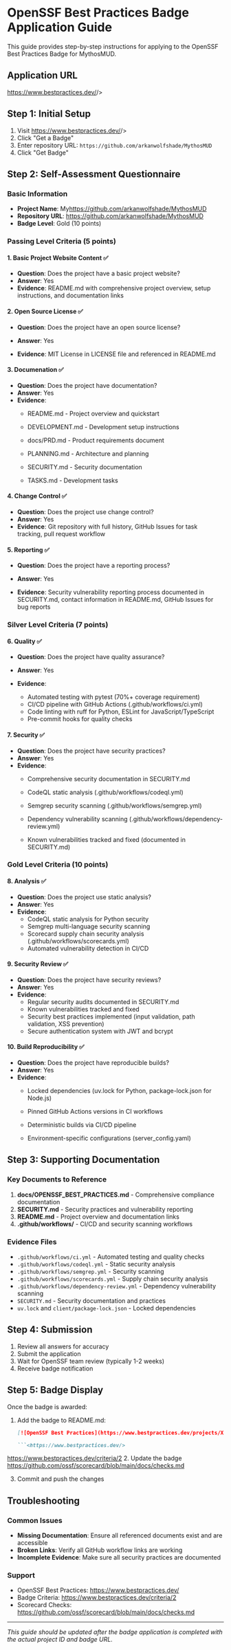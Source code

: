 # OpenSSF Best Practices Badge Application Guide

This guide provides step-by-step instructions for applying to the OpenSSF Best Practices Badge for MythosMUD.

## Application URL
<https://www.bestpractices.dev/>/>

## Step 1: Initial Setup

1. Visit <https://www.bestpractices.dev/>/>
2. Click "Get a Badge"
3. Enter repository URL: `https://github.com/arkanwolfshade/MythosMUD`
4. Click "Get Badge"

## Step 2: Self-Assessment Questionnaire

### Basic Information


- **Project Name**: My<https://github.com/arkanwolfshade/MythosMUD>
- **Repository URL**: <https://github.com/arkanwolfshade/MythosMUD>
- **Badge Level**: Gold (10 points)

### Passing Level Criteria (5 points)


#### 1. Basic Project Website Content ✅

- **Question**: Does the project have a basic project website?
- **Answer**: Yes
- **Evidence**: README.md with comprehensive project overview, setup instructions, and documentation links


#### 2. Open Source License ✅

- **Question**: Does the project have an open source license?
- **Answer**: Yes

- **Evidence**: MIT License in LICENSE file and referenced in README.md

#### 3. Documenation ✅

- **Question**: Does the project have documentation?
- **Answer**: Yes
- **Evidence**:
  - README.md - Project overview and quickstart
  - DEVELOPMENT.md - Development setup instructions
  - docs/PRD.md - Product requirements document
  - PLANNING.md - Architecture and planning

  - SECURITY.md - Security documentation
  - TASKS.md - Development tasks

#### 4. Change Control ✅


- **Question**: Does the project use change control?
- **Answer**: Yes
- **Evidence**: Git repository with full history, GitHub Issues for task tracking, pull request workflow

#### 5. Reporting ✅

- **Question**: Does the project have a reporting process?

- **Answer**: Yes
- **Evidence**: Security vulnerability reporting process documented in SECURITY.md, contact information in README.md, GitHub Issues for bug reports

### Silver Level Criteria (7 points)

#### 6. Quality ✅

- **Question**: Does the project have quality assurance?
- **Answer**: Yes

- **Evidence**:
  - Automated testing with pytest (70%+ coverage requirement)
  - CI/CD pipeline with GitHub Actions (.github/workflows/ci.yml)
  - Code linting with ruff for Python, ESLint for JavaScript/TypeScript
  - Pre-commit hooks for quality checks

#### 7. Security ✅

- **Question**: Does the project have security practices?
- **Answer**: Yes
- **Evidence**:
  - Comprehensive security documentation in SECURITY.md

  - CodeQL static analysis (.github/workflows/codeql.yml)
  - Semgrep security scanning (.github/workflows/semgrep.yml)
  - Dependency vulnerability scanning (.github/workflows/dependency-review.yml)
  - Known vulnerabilities tracked and fixed (documented in SECURITY.md)

### Gold Level Criteria (10 points)

#### 8. Analysis ✅


- **Question**: Does the project use static analysis?
- **Answer**: Yes
- **Evidence**:
  - CodeQL static analysis for Python security
  - Semgrep multi-language security scanning
  - Scorecard supply chain security analysis (.github/workflows/scorecards.yml)
  - Automated vulnerability detection in CI/CD

#### 9. Security Review ✅


- **Question**: Does the project have security reviews?
- **Answer**: Yes
- **Evidence**:
  - Regular security audits documented in SECURITY.md
  - Known vulnerabilities tracked and fixed
  - Security best practices implemented (input validation, path validation, XSS prevention)
  - Secure authentication system with JWT and bcrypt

#### 10. Build Reproducibility ✅


- **Question**: Does the project have reproducible builds?
- **Answer**: Yes
- **Evidence**:
  - Locked dependencies (uv.lock for Python, package-lock.json for Node.js)
  - Pinned GitHub Actions versions in CI workflows
  - Deterministic builds via CI/CD pipeline

  - Environment-specific configurations (server_config.yaml)

## Step 3: Supporting Documentation

### Key Documents to Reference

1. **docs/OPENSSF_BEST_PRACTICES.md** - Comprehensive compliance documentation
2. **SECURITY.md** - Security practices and vulnerability reporting
3. **README.md** - Project overview and documentation links
4. **.github/workflows/** - CI/CD and security scanning workflows

### Evidence Files

- `.github/workflows/ci.yml` - Automated testing and quality checks
- `.github/workflows/codeql.yml` - Static security analysis
- `.github/workflows/semgrep.yml` - Security scanning
- `.github/workflows/scorecards.yml` - Supply chain security analysis
- `.github/workflows/dependency-review.yml` - Dependency vulnerability scanning
- `SECURITY.md` - Security documentation and practices
- `uv.lock` and `client/package-lock.json` - Locked dependencies


## Step 4: Submission

1. Review all answers for accuracy
2. Submit the application
3. Wait for OpenSSF team review (typically 1-2 weeks)
4. Receive badge notification

## Step 5: Badge Display

Once the badge is awarded:


1. Add the badge to README.md:

   ```markdown
   [![OpenSSF Best Practices](https://www.bestpractices.dev/projects/XXXX/badge)](https://www.bestpractices.dev/projects/XXXX)

   ```<https://www.bestpractices.dev/>
<https://www.bestpractices.dev/criteria/2>
2. Update the badge <https://github.com/ossf/scorecard/blob/main/docs/checks.md>

3. Commit and push the changes

## Troubleshooting

### Common Issues

- **Missing Documentation**: Ensure all referenced documents exist and are accessible
- **Broken Links**: Verify all GitHub workflow links are working
- **Incomplete Evidence**: Make sure all security practices are documented

### Support

- OpenSSF Best Practices: <https://www.bestpractices.dev/>
- Badge Criteria: <https://www.bestpractices.dev/criteria/2>
- Scorecard Checks: <https://github.com/ossf/scorecard/blob/main/docs/checks.md>

---

*This guide should be updated after the badge application is completed with the actual project ID and badge URL.*
